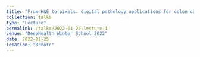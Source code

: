 ```yaml
---
title: "From H&E to pixels: digital pathology applications for colon cancer diagnosis"
collection: talks
type: "Lecture"
permalink: /talks/2022-01-25-lecture-1
venue: "DeepHealth Winter School 2022"
date: 2022-01-25
location: "Remote"
---
```


